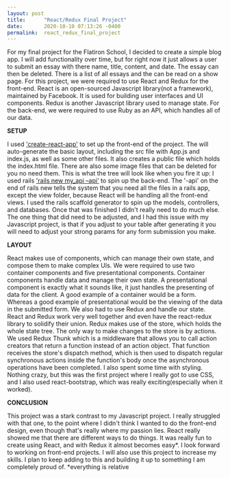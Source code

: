 ```yaml
---
layout: post
title:      "React/Redux Final Project"
date:       2020-10-10 07:13:26 -0400
permalink:  react_redux_final_project
---
```


For my final project for the Flatiron School, I decided to create a simple blog app. I will add functionality over time, but for right now it just allows a user to submit an essay with there name, title, content, and date. The essay can then be deleted. There is a list of all essays and the can be read on a show page.
For this project, we were required to use React and Redux for the front-end. React is an open-sourced Javascript library(not a framework), maintained by Facebook. It is used for building user interfaces and UI components. Redux is another Javascript library used to manage state. For the back-end, we were required to use Ruby as an API, which handles all of our data.

**SETUP**

I used ['create-react-app'](https://reactjs.org/docs/create-a-new-react-app.html) to set up the front-end of the project. The will auto-generate the basic layout, including the src file with App.js and index.js, as well as some other files. It also creates a public file which holds the index.html file. There are also some image files that can be deleted for you no need them. This is what the tree will look like when you fire it up:
I used rails ['rails new my_api –api'](https://guides.rubyonrails.org/api_app.html) to spin up the back-end. The '-api' on the end of rails new tells the system that you need all the files in a rails app, except the view folder, because React will be handling all the front-end views. I used the rails scaffold generator to spin up the models, controllers, and databases. Once that was finished I didn't really need to do much else. The one thing that did need to be adjusted, and I had this issue with my Javascript project, is that if you adjust to your table after generating it you will need to adjust your strong params for any form submission you make.

**LAYOUT**

React makes use of components, which can manage their own state, and compose them to make complex UIs. We were required to use two container components and five presentational components. Container components handle data and manage their own state. A presentational component is exactly what it sounds like, it just handles the presenting of data for the client. A good example of a container would be a form. Whereas a good example of presentational would be the viewing of the data in the submitted form.
We also had to use Redux and handle our state. React and Redux work very well together and even have the react-redux library to solidify their union. Redux makes use of the store, which holds the whole state tree. The only way to make changes to the store is by actions. We used Redux Thunk which is a middleware that allows you to call action creators that return a function instead of an action object. That function receives the store's dispatch method, which is then used to dispatch regular synchronous actions inside the function's body once the asynchronous operations have been completed.
I also spent some time with styling. Nothing crazy, but this was the first project where I really got to use CSS, and I also used react-bootstrap, which was really exciting(especially when it worked).

**CONCLUSION**

This project was a stark contrast to my Javascript project. I really struggled with that one, to the point where I didn't think I wanted to do the front-end design, even though that's really where my passion lies. React really showed me that there are different ways to do things. It was really fun to create using React, and with Redux it almost becomes easy*. I look forward to working on front-end projects. I will also use this project to increase my skills. I plan to keep adding to this and building it up to something I am completely proud of.
*everything is relative
